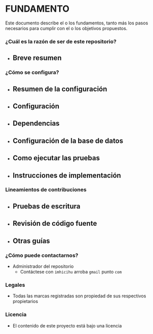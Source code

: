 # FUNDAMENTO #

Este documento describe el o los fundamentos, tanto más los pasos necesarios para cumplir con el o los objetivos propuestos.

### ¿Cuál es la razón de ser de este repositorio? ###

* Breve resumen
    - 

### ¿Cómo se configura? ###

* Resumen de la configuración
    - 
* Configuración
    - 
* Dependencias
    - 
* Configuración de la base de datos
    - 
* Como ejecutar las pruebas
    - 
* Instrucciones de implementación
    - 

### Lineamientos de contribuciones

* Pruebas de escritura
    - 
* Revisión de código fuente
    - 
* Otras guías
    -

### ¿Cómo puede contactarnos?

* Administrador del repositorio
    - Contáctese con `imhicihu` arroba `gmail` punto `com`
    
### Legales

* Todas las marcas registradas son propiedad de sus respectivos propietarios

### Licencia

* El contenido de este proyecto está bajo una licencia 